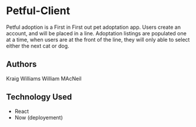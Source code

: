 # Petful-Client

Petful adoption is a First in First out pet adoptation app. Users create an account, and will be placed in a line. Adoptation listings are populated one at a time, when users are at the front of the line, they will only able to select either the next cat or dog.

## Authors 
Kraig Williams
William MAcNeil

## Technology Used

 - React
 - Now (deployement)

